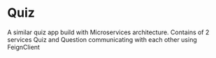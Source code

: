 # Quiz
A similar quiz app build with Microservices architecture. Contains of 2 services Quiz and Question communicating with each other using FeignClient
